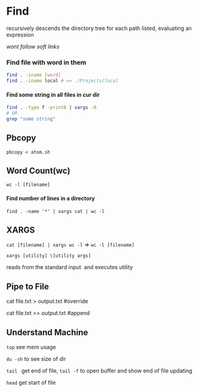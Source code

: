 # Find

recursively descends the directory tree for each path listed, evaluating an expression

*wont follow soft links* 

### Find file with word in them

```bash
find . -iname [word]
find . -iname local # => ./Projects/local
```

#### Find some string in all files in cur dir

```bash
find . -type f -print0 | xargs -0 
# OR
grep "some string"
```

## Pbcopy

 `pbcopy < atom.sh`

## Word Count(wc)

`wc -l [filename]`

#### Find number of lines in a directory

`find . -name '*' | xargs cat | wc -l` 

## XARGS

`cat [filename] | xargs wc -l` => `wc -l [filename]` 

`xargs [utility] \[utility args]`

reads from the standard input
​     and executes utility

## Pipe to File

cat file.txt > output.txt #override

cat file.txt >> output.txt #append

## Understand Machine

`top` see mem usage 

`du -sh` to see size of dir

`tail ` get end of file, `tail -f` to open buffer and show end of file updating

`head` get start of file

